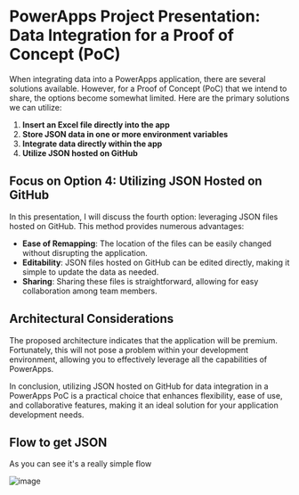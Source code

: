# PowerApps Project Presentation: Data Integration for a Proof of Concept (PoC)

When integrating data into a PowerApps application, there are several solutions available. However, for a Proof of Concept (PoC) that we intend to share, the options become somewhat limited. Here are the primary solutions we can utilize:

1. **Insert an Excel file directly into the app**
2. **Store JSON data in one or more environment variables**
3. **Integrate data directly within the app**
4. **Utilize JSON hosted on GitHub**

## Focus on Option 4: Utilizing JSON Hosted on GitHub

In this presentation, I will discuss the fourth option: leveraging JSON files hosted on GitHub. This method provides numerous advantages:

- **Ease of Remapping**: The location of the files can be easily changed without disrupting the application. 
- **Editability**: JSON files hosted on GitHub can be edited directly, making it simple to update the data as needed.
- **Sharing**: Sharing these files is straightforward, allowing for easy collaboration among team members.

## Architectural Considerations

The proposed architecture indicates that the application will be premium. Fortunately, this will not pose a problem within your development environment, allowing you to effectively leverage all the capabilities of PowerApps.

In conclusion, utilizing JSON hosted on GitHub for data integration in a PowerApps PoC is a practical choice that enhances flexibility, ease of use, and collaborative features, making it an ideal solution for your application development needs.

## Flow to get JSON

As you can see it's a really simple flow

![image](https://github.com/user-attachments/assets/72a2ff44-8487-44ca-865b-4c49f87359a9)
